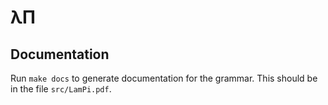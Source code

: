 # λΠ

## Documentation

Run `make docs` to generate documentation for the grammar. This should be
in the file `src/LamPi.pdf`.
